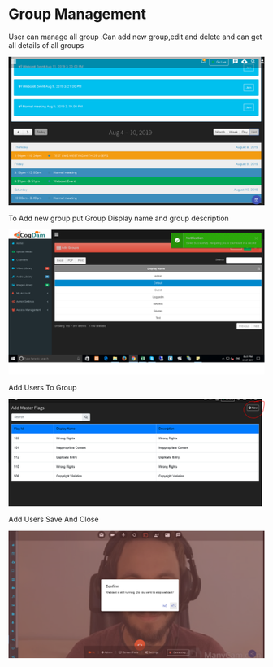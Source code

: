 # Group Management

User can manage all group .Can add new group,edit and delete and can get all details of all groups

![](../.gitbook/assets/image%20%28140%29.png)

To Add new group put Group Display name and group description

![](../.gitbook/assets/image%20%28185%29.png)

Add Users To Group

![](../.gitbook/assets/image%20%28204%29.png)

Add Users Save And Close

![](../.gitbook/assets/image%20%2893%29.png)

